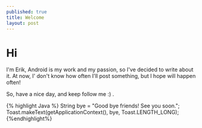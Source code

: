 ```yaml
---
published: true
title: Welcome 
layout: post
---
```

<head>
<link rel="stylesheet" href="css/bootstrap.min.css">
<link rel="stylesheet" href="css/default.css">
</head>
<body>

<h1>Hi</h1>
<p>
I'm Erik, Android is my work and my passion, so I've decided to write about it.
At now, I' don't know how often I'll post something, but I hope will happen often!

So, have a nice day, and keep follow me :) .
</p>

{% highlight Java %}
String bye = "Good bye friends! See you soon.";
Toast.makeText(getApplicationContext(), bye, Toast.LENGTH_LONG);
{%endhighlight%}

</body>